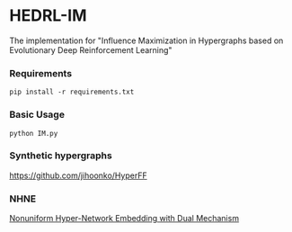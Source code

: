 # HEDRL-IM

The implementation for "Influence Maximization in Hypergraphs based on Evolutionary Deep Reinforcement Learning"

### Requirements

```
pip install -r requirements.txt
```

### Basic Usage

```
python IM.py
```

### Synthetic hypergraphs
https://github.com/jihoonko/HyperFF



### NHNE
[Nonuniform Hyper-Network Embedding with Dual Mechanism](https://dl.acm.org/doi/10.1145/3388924) 
